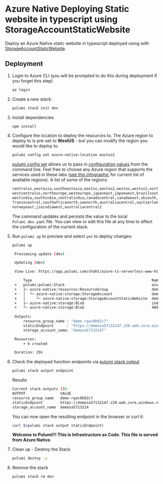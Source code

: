 # Azure Native Deploying Static website in typescript using StorageAccountStaticWebsite

Deploy an Azure Native static website in typescript deployed using with [StorageAccountStaticWebsite](https://www.pulumi.com/registry/packages/azure-native/api-docs/storage/storageaccountstaticwebsite/).

## Deployment

1. Login to Azure CLI (you will be prompted to do this during deployment if you forget this step)

    ```bash
    az login
    ```

1. Create a new stack:

    ```bash
    pulumi stack init dev
    ```
1. Install dependencies
    ```bash
    npm install
    ```
1. Configure the location to deploy the resources to.  The Azure region to deploy to is pre-set to **WestUS** - but you can modify the region you would like to deploy to.

    ```bash
    pulumi config set azure-native:location eastus2
    ```

    [pulumi config set](https://www.pulumi.com/docs/reference/cli/pulumi_config_set/) allows us to pass in [configuration values](https://www.pulumi.com/docs/intro/concepts/config/#setting-and-getting-configuration-values) from the command line.
    Feel free to choose any Azure region that supports the services used in these labs ([see this infographic](https://azure.microsoft.com/en-us/global-infrastructure/regions/) for current list of available regions).  A list of some of the regions:

    ```bash
    centralus,eastasia,southeastasia,eastus,eastus2,westus,westus2,northcentralus,southcentralus,
    westcentralus,northeurope,westeurope,japaneast,japanwest,brazilsouth,australiasoutheast,australiaeast,
    westindia,southindia,centralindia,canadacentral,canadaeast,uksouth,ukwest,koreacentral,koreasouth,
    francecentral,southafricanorth,uaenorth,australiacentral,switzerlandnorth,germanywestcentral,
    norwayeast,jioindiawest,australiacentral2
    ```

    The command updates and persists the value to the local `Pulumi.dev.yaml` file. You can view or edit this file at any time to effect the configuration of the current stack.

1. Run `pulumi up` to preview and select `yes` to deploy changes:

   ```bash
   pulumi up
   ```

   ```bash
    Previewing update (dev)

    Updating (dev)

    View Live: https://app.pulumi.com/shaht/azure-ts-serverless-www-html/dev/updates/77

        Type                                                       Name                              Status      
    +   pulumi:pulumi:Stack                                        azure-ts-serverless-www-html-dev  created     
    +   ├─ azure-native:resources:ResourceGroup                    demo-rg                           created     
    +   │  └─ azure-native:storage:StorageAccount                  demosa                            created     
    +   │     └─ azure-native:storage:StorageAccountStaticWebsite  demo-staticwebsite                created     
    +   ├─ azure-native:storage:Blob                               index.html                        created     
    +   └─ azure-native:storage:Blob                               404.html                          created     
    
    Outputs:
        resource_group_name : "demo-rgac8b82c7"
        staticEndpoint      : "https://demosa57132147.z20.web.core.windows.net/"
        storage_account_name: "demosa57132147"

    Resources:
        + 6 created

    Duration: 29s
   ```
1. Check the deployed function endpoints via [pulumi stack output](https://www.pulumi.com/docs/reference/cli/pulumi_stack_output/)

    ```bash
    pulumi stack output endpoint
    ```
    Results
    ```bash
    Current stack outputs (3):
    OUTPUT                VALUE
    resource_group_name   demo-rgac8b82c7
    staticEndpoint        https://demosa57132147.z20.web.core.windows.net/
    storage_account_name  demosa5713214
    ```

    You can now open the resulting endpoint in the browser or curl it:
   ```bash
   curl $(pulumi stack output staticEndpoint)
   ```
   **Welcome to Pulumi!!! This is Infrastructure as Code.  This file is served from Azure Native.**

1. Clean up - Destroy the Stack
   ```bash
   pulumi destoy -y
   ```
1. Remove the stack
   ```bash
   pulumi stack rm dev
   ```